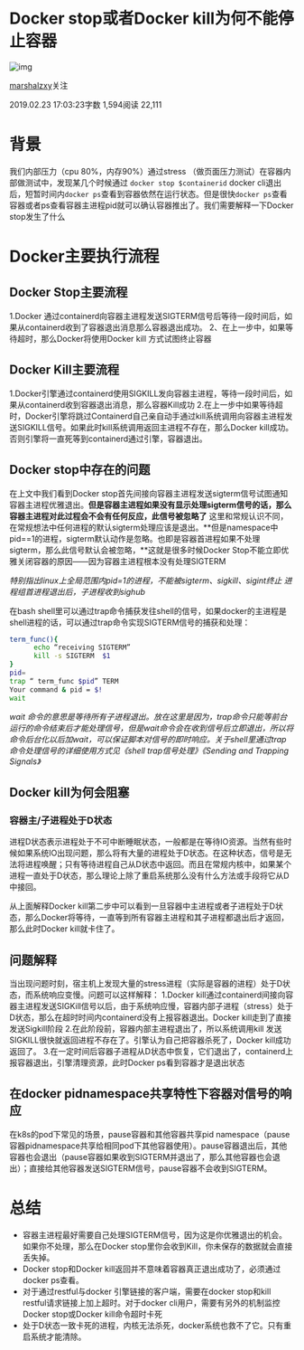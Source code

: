 # Docker stop或者Docker kill为何不能停止容器

![img](https://cdn2.jianshu.io/assets/default_avatar/5-33d2da32c552b8be9a0548c7a4576607.jpg)

[marshalzxy](https://www.jianshu.com/u/575b4f97e8d2)关注

2019.02.23 17:03:23字数 1,594阅读 22,111

# 背景

我们内部压力（cpu 80%，内存90%）通过stress （做页面压力测试）在容器内部做测试中，发现某几个时候通过
`docker stop $containerid`
docker cli退出后，短暂时间内`docker ps`查看到容器依然在运行状态。但是很快`docker ps`查看容器或者ps查看容器主进程pid就可以确认容器推出了。我们需要解释一下Docker stop发生了什么

# Docker主要执行流程

## Docker Stop主要流程

1.Docker 通过containerd向容器主进程发送SIGTERM信号后等待一段时间后，如果从containerd收到了容器退出消息那么容器退出成功。
2、在上一步中，如果等待超时，那么Docker将使用Docker kill 方式试图终止容器

## Docker Kill主要流程

1.Docker引擎通过containerd使用SIGKILL发向容器主进程，等待一段时间后，如果从containerd收到容器退出消息，那么容器Kill成功
2.在上一步中如果等待超时，Docker引擎将跳过Containerd自己亲自动手通过kill系统调用向容器主进程发送SIGKILL信号。如果此时kill系统调用返回主进程不存在，那么Docker kill成功。否则引擎将一直死等到containerd通过引擎，容器退出。

## Docker stop中存在的问题

在上文中我们看到Docker stop首先间接向容器主进程发送sigterm信号试图通知容器主进程优雅退出。**但是容器主进程如果没有显示处理sigterm信号的话，那么容器主进程对此过程会不会有任何反应，此信号被忽略了** 这里和常规认识不同，在常规想法中任何进程的默认sigterm处理应该是退出。**但是namespace中pid==1的进程，sigterm默认动作是忽略。也即是容器首进程如果不处理sigterm，那么此信号默认会被忽略，**这就是很多时候Docker Stop不能立即优雅关闭容器的原因——因为容器主进程根本没有处理SIGTERM

*特别指出linux上全局范围内pid=1的进程，不能被sigterm、sigkill、sigint终止*
*进程组首进程退出后，子进程收到sighub*

在bash shell里可以通过trap命令捕获发往shell的信号，如果docker的主进程是shell进程的话，可以通过trap命令实现SIGTERM信号的捕获和处理：

```bash
term_func(){
      echo “receiving SIGTERM”
      kill -s SIGTERM  $1
}
pid=
trap “ term_func $pid” TERM
Your command & pid = $!
wait
```

*wait 命令的意思是等待所有子进程退出。放在这里是因为，trap命令只能等前台运行的命令结束后才能处理信号，但是wait命令会在收到信号后立即退出，所以将命令后台化以后加wait，可以保证脚本对信号的即时响应。关于shell里通过trap命令处理信号的详细使用方式见《shell trap信号处理》《Sending and Trapping Signals》*

## Docker kill为何会阻塞

### 容器主/子进程处于D状态

进程D状态表示进程处于不可中断睡眠状态，一般都是在等待IO资源。当然有些时候如果系统IO出现问题，那么将有大量的进程处于D状态。在这种状态，信号是无法将进程唤醒；只有等待进程自己从D状态中返回。而且在常规内核中，如果某个进程一直处于D状态，那么理论上除了重启系统那么没有什么方法或手段将它从D中接回。

从上面解释Docker kill第二步中可以看到一旦容器中主进程或者子进程处于D状态，那么Docker将等待，一直等到所有容器主进程和其子进程都退出后才返回，那么此时Docker kill就卡住了。

## 问题解释

当出现问题时刻，宿主机上发现大量的stress进程（实际是容器的进程）处于D状态，而系统响应变慢。问题可以这样解释：
1.Docker kill通过containerd间接向容器主进程发送SIGKill信号以后，由于系统响应慢，容器内部子进程（stress）处于D状态，那么在超时时间内containerd没有上报容器退出。Docker kill走到了直接发送Sigkill阶段
2.在此阶段前，容器内部主进程退出了，所以系统调用kill 发送SIGKILL很快就返回进程不存在了。引擎认为自己把容器杀死了，Docker kill成功返回了。
3.在一定时间后容器子进程从D状态中恢复，它们退出了，containerd上报容器退出，引擎清理资源，此时Docker ps看到容器才是退出状态

## 在docker pidnamespace共享特性下容器对信号的响应

在k8s的pod下常见的场景，pause容器和其他容器共享pid namespace（pause容器pidnamespace共享给相同pod下其他容器使用）。pause容器退出后，其他容器也会退出（pause容器如果收到SIGTERM并退出了，那么其他容器也会退出）；直接给其他容器发送SIGTERM信号，pause容器不会收到SIGTERM。

# 总结

- 容器主进程最好需要自己处理SIGTERM信号，因为这是你优雅退出的机会。如果你不处理，那么在Docker stop里你会收到Kill，你未保存的数据就会直接丢失掉。
- Docker stop和Docker kill返回并不意味着容器真正退出成功了，必须通过docker ps查看。
- 对于通过restful与docker 引擎链接的客户端，需要在docker stop和kill restful请求链接上加上超时。对于docker cli用户，需要有另外的机制监控Docker stop或Docker kill命令超时卡死
- 处于D状态一致卡死的进程，内核无法杀死，docker系统也救不了它。只有重启系统才能清除。